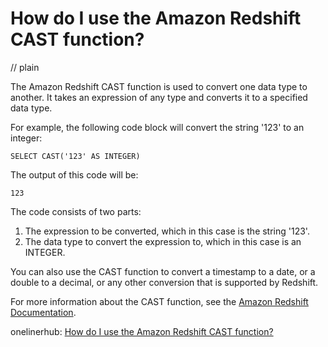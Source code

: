 # How do I use the Amazon Redshift CAST function?
// plain

The Amazon Redshift CAST function is used to convert one data type to another. It takes an expression of any type and converts it to a specified data type.

For example, the following code block will convert the string '123' to an integer:

```
SELECT CAST('123' AS INTEGER)
```

The output of this code will be:

```
123
```

The code consists of two parts:
1. The expression to be converted, which in this case is the string '123'.
2. The data type to convert the expression to, which in this case is an INTEGER.

You can also use the CAST function to convert a timestamp to a date, or a double to a decimal, or any other conversion that is supported by Redshift.

For more information about the CAST function, see the [Amazon Redshift Documentation](https://docs.aws.amazon.com/redshift/latest/dg/r_CAST_function.html).

onelinerhub: [How do I use the Amazon Redshift CAST function?](https://onelinerhub.com/amazon-redshift/how-do-i-use-the-amazon-redshift-cast-function)